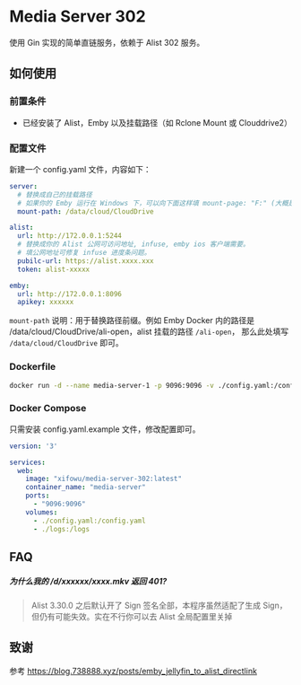 # Media Server 302

使用 Gin 实现的简单直链服务，依赖于 Alist 302 服务。

## 如何使用

### 前置条件

- 已经安装了 Alist，Emby 以及挂载路径（如 Rclone Mount 或 Clouddrive2）


### 配置文件
新建一个 config.yaml 文件，内容如下：

```yaml
server:
  # 替换成自己的挂载路径
  # 如果你的 Emby 运行在 Windows 下，可以向下面这样填 mount-page: "F:" (大概是这样吧)
  mount-path: /data/cloud/CloudDrive

alist:
  url: http://172.0.0.1:5244
  # 替换成你的 Alist 公网可访问地址, infuse, emby ios 客户端需要。
  # 填公网地址可修复 infuse 进度条问题。
  pubilc-url: https://alist.xxxx.xxx
  token: alist-xxxxx

emby:
  url: http://172.0.0.1:8096
  apikey: xxxxxx

```

`mount-path` 说明：用于替换路径前缀。例如 Emby Docker 内的路径是 /data/cloud/CloudDrive/ali-open，alist 挂载的路径 `/ali-open`， 那么此处填写 `/data/cloud/CloudDrive` 即可。


### Dockerfile

```bash
docker run -d --name media-server-1 -p 9096:9096 -v ./config.yaml:/config.yaml -v ./logs:/logs xifowu/media-server-302:latest
```

### Docker Compose
只需安装 config.yaml.example 文件，修改配置即可。

```yml
version: '3'

services:
  web:
    image: "xifowu/media-server-302:latest"
    container_name: "media-server"
    ports:
      - "9096:9096"
    volumes:
      - ./config.yaml:/config.yaml
      - ./logs:/logs
```

## FAQ

##### 为什么我的 /d/xxxxxx/xxxx.mkv 返回 401?
> Alist 3.30.0 之后默认开了 Sign 签名全部，本程序虽然适配了生成 Sign，但仍有可能失效。实在不行你可以去 Alist 全局配置里关掉

## 致谢
参考 https://blog.738888.xyz/posts/emby_jellyfin_to_alist_directlink